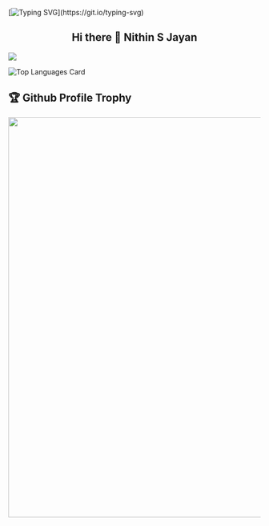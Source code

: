 
[![Typing SVG](https://readme-typing-svg.herokuapp.com/?lines=M+E+R+N+Stack+Developer.)](https://git.io/typing-svg)

<p align="center">
  
  <h2 align="center"> Hi there 👋 Nithin S Jayan</h2>
</p>





<img src="https://github-readme-stats.vercel.app/api?username=Nithinjayan4&&show_icons=true&title_color=FFFFFF&icon_color=29FB03&text_color=FA0707&bg_color=000000">


![Top Languages Card](https://github-readme-stats.vercel.app/api/top-langs/?username=Nithinjayan4&layout=compact)


<h2>🏆 Github Profile Trophy</h2>

<img width=800 src="https://github-profile-trophy.vercel.app/?username=Nithinjayan4&column=9&theme=gruvbox&no-frame=true"/>
